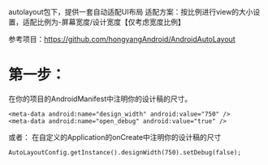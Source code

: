 autolayout包下，提供一套自动适配UI布局
适配方案：按比例进行view的大小设置，适配比例为-屏幕宽度/设计宽度【仅考虑宽度比例】

参考项目：https://github.com/hongyangAndroid/AndroidAutoLayout


# 第一步：
在你的项目的AndroidManifest中注明你的设计稿的尺寸。

```
<meta-data android:name="design_width" android:value="750" />
<meta-data android:name="open_debug" android:value="true" />
```
或者：
在自定义的Application的onCreate中注明你的设计稿的尺寸
```
AutoLayoutConfig.getInstance().designWidth(750).setDebug(false);
```